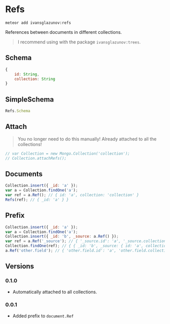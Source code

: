 # Refs

```
meteor add ivansglazunov:refs
```

References between documents in different collections.

> I recommend using with the package `ivansglazunov:trees`.

## Schema

```js
{
	id: String,
	collection: String
}
```

## SimpleSchema

```js
Refs.Schema
```

## Attach

> You no longer need to do this manually!
> Already attached to all the collections!

```js
// var Collection = new Mongo.Collection('collection');
// Collection.attachRefs();
```

## Documents

```js
Collection.insert({ _id: 'a' });
var a = Collection.findOne('a');
var ref = a.Ref(); // { id: 'a', collection: 'collection' }
Refs(ref); // { _id: 'a' } }
```

## Prefix

```js
Collection.insert({ _id: 'a' });
var a = Collection.findOne('a');
Collection.insert({ _id: 'b', _source: a.Ref() });
var ref = a.Ref('_source'); // { '_source.id': 'a', '_source.collection': 'collection' }
Collection.findOne(ref); // { { _id: 'b', _source: { id: 'a', collection: 'collection' } } }
a.Ref('other.field'); // { 'other.field.id': 'a', 'other.field.collection': 'collection' }
```

## Versions

### 0.1.0
* Automatically attached to all collections.

### 0.0.1
* Added prefix to `document.Ref`